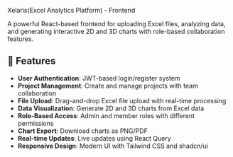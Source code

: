 Xelaris(Excel Analytics Platform) - Frontend

A powerful React-based frontend for uploading Excel files, analyzing data, and generating interactive 2D and 3D charts with role-based collaboration features.

## 🚀 Features

- **User Authentication**: JWT-based login/register system
- **Project Management**: Create and manage projects with team collaboration
- **File Upload**: Drag-and-drop Excel file upload with real-time processing
- **Data Visualization**: Generate 2D and 3D charts from Excel data
- **Role-Based Access**: Admin and member roles with different permissions
- **Chart Export**: Download charts as PNG/PDF
- **Real-time Updates**: Live updates using React Query
- **Responsive Design**: Modern UI with Tailwind CSS and shadcn/ui
